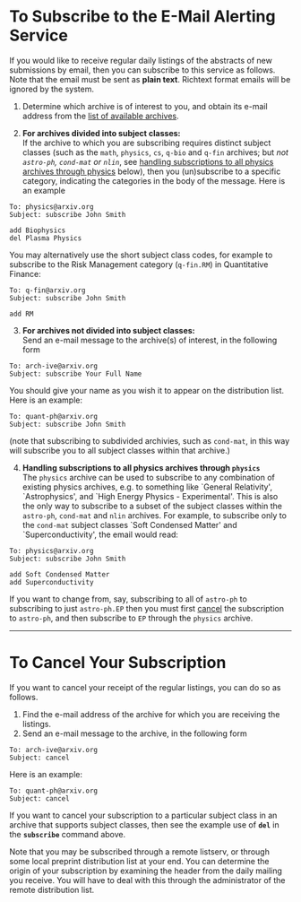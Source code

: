 To Subscribe to the E-Mail Alerting Service
===========================================

If you would like to receive regular daily listings of the abstracts of
new submissions by email, then you can subscribe to this service as
follows. Note that the email must be sent as **plain text**. Richtext format 
emails will be ignored by the system.

1.  Determine which archive is of interest to you, and obtain its e-mail
    address from the [list of available archives](None).

2.  **For archives divided into subject classes:**  
    If the archive to which you are subscribing requires distinct
    subject classes (such as the `math`, `physics`, `cs`, `q-bio` and
    `q-fin` archives; but *not `astro-ph`, `cond-mat` or `nlin`*, see
    [handling subscriptions to all physics archives through
    physics](#physics) below), then you (un)subscribe to a specific
    category, indicating the categories in the body of the message. Here
    is an example
```
To: physics@arxiv.org 
Subject: subscribe John Smith 
    
add Biophysics 
del Plasma Physics
```
You may alternatively use the short subject class codes, for example
to subscribe to the Risk Management category (`q-fin.RM`) in
Quantitative Finance:
```
To: q-fin@arxiv.org 
Subject: subscribe John Smith 

add RM
```

3.  **For archives not divided into subject classes:**  
    Send an e-mail message to the archive(s) of interest, in the
    following form
```
To: arch-ive@arxiv.org 
Subject: subscribe Your Full Name
```

You should give your name as you wish it to appear on the
distribution list. Here is an example:
```
To: quant-ph@arxiv.org 
Subject: subscribe John Smith
```
(note that subscribing to subdivided archivies, such as `cond-mat`, in this way will subscribe you to all
subject classes within that archive.)

4.  **<span id="physics">Handling subscriptions to all physics archives
    through `physics`</span>**  
    The `physics` archive can be used to subscribe to any combination of
    existing physics archives, e.g. to something like \`General
    Relativity', \`Astrophysics', and \`High Energy Physics -
    Experimental'. This is also the only way to subscribe to a subset of
    the subject classes within the `astro-ph`, `cond-mat` and `nlin`
    archives. For example, to subscribe only to the `cond-mat` subject
    classes \`Soft Condensed Matter' and \`Superconductivity', the email
    would read:
```
To: physics@arxiv.org 
Subject: subscribe John Smith 

add Soft Condensed Matter 
add Superconductivity
```
If you want to change from, say, subscribing to all of `astro-ph` to
subscribing to just `astro-ph.EP` then you must first
[cancel](#cancel) the subscription to `astro-ph`, and then subscribe
to `EP` through the `physics` archive.

------------------------------------------------------------------------

<span id="cancel"></span>

To Cancel Your Subscription
===========================

If you want to cancel your receipt of the regular listings, you can do
so as follows.

1.  Find the e-mail address of the archive for which you are receiving
    the listings.
2.  Send an e-mail message to the archive, in the following form
```
To: arch-ive@arxiv.org 
Subject: cancel
```
Here is an example:
```
To: quant-ph@arxiv.org 
Subject: cancel
```
If you want to cancel your subscription to a particular subject
class in an archive that supports subject classes, then see the
example use of **`del`** in the **`subscribe`** command above.

Note that you may be subscribed through a remote listserv, or through
some local preprint distribution list at your end. You can determine the
origin of your subscription by examining the header from the daily
mailing you receive. You will have to deal with this through the
administrator of the remote distribution list.

